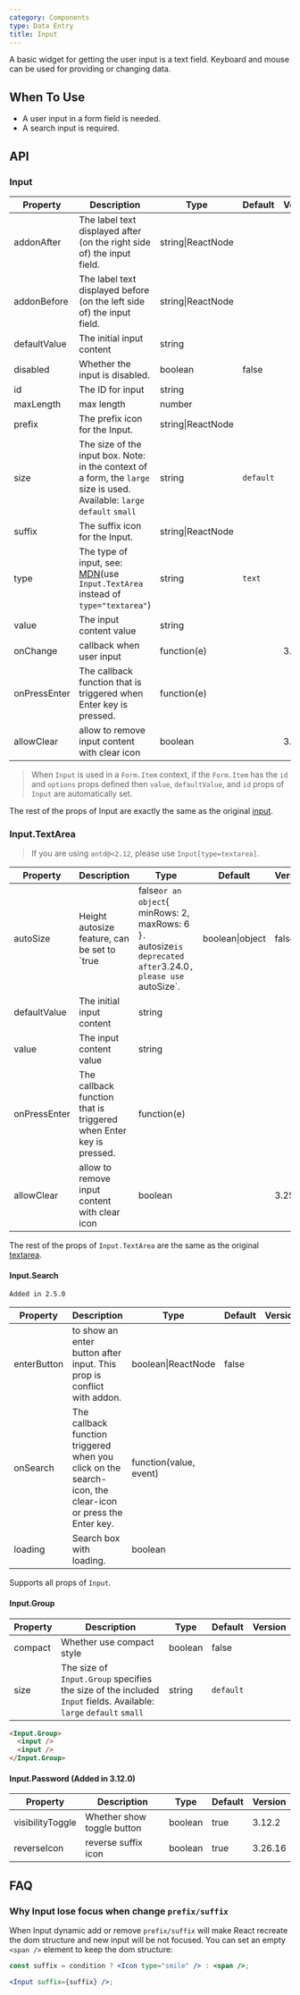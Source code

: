 ```yaml
---
category: Components
type: Data Entry
title: Input
---
```


A basic widget for getting the user input is a text field. Keyboard and mouse can be used for providing or changing data.

## When To Use

- A user input in a form field is needed.
- A search input is required.

## API

### Input

| Property | Description | Type | Default | Version |
| --- | --- | --- | --- | --- |
| addonAfter | The label text displayed after (on the right side of) the input field. | string\|ReactNode |  |  |
| addonBefore | The label text displayed before (on the left side of) the input field. | string\|ReactNode |  |  |
| defaultValue | The initial input content | string |  |  |
| disabled | Whether the input is disabled. | boolean | false |  |
| id | The ID for input | string |  |  |
| maxLength | max length | number |  |  |
| prefix | The prefix icon for the Input. | string\|ReactNode |  |  |
| size | The size of the input box. Note: in the context of a form, the `large` size is used. Available: `large` `default` `small` | string | `default` |  |
| suffix | The suffix icon for the Input. | string\|ReactNode |  |  |
| type | The type of input, see: [MDN](https://developer.mozilla.org/docs/Web/HTML/Element/input#Form_%3Cinput%3E_types)(use `Input.TextArea` instead of `type="textarea"`) | string | `text` |  |
| value | The input content value | string |  |  |
| onChange | callback when user input | function(e) |  | 3.9.3 |
| onPressEnter | The callback function that is triggered when Enter key is pressed. | function(e) |  |  |
| allowClear | allow to remove input content with clear icon | boolean |  | 3.12.0 |

> When `Input` is used in a `Form.Item` context, if the `Form.Item` has the `id` and `options` props defined then `value`, `defaultValue`, and `id` props of `Input` are automatically set.

The rest of the props of Input are exactly the same as the original [input](https://facebook.github.io/react/docs/events.html#supported-events).

### Input.TextArea

> If you are using `antd@<2.12`, please use `Input[type=textarea]`.

| Property | Description | Type | Default | Version |
| --- | --- | --- | --- | --- |
| autoSize | Height autosize feature, can be set to `true|false` or an object `{ minRows: 2, maxRows: 6 }`. `autosize` is deprecated after `3.24.0`, please use `autoSize`. | boolean\|object | false | 3.24.0 |
| defaultValue | The initial input content | string |  |  |
| value | The input content value | string |  |  |
| onPressEnter | The callback function that is triggered when Enter key is pressed. | function(e) |  |  |
| allowClear | allow to remove input content with clear icon | boolean |  | 3.25.0 |

The rest of the props of `Input.TextArea` are the same as the original [textarea](https://developer.mozilla.org/en-US/docs/Web/HTML/Element/textarea).

#### Input.Search

`Added in 2.5.0`

| Property | Description | Type | Default | Version |
| --- | --- | --- | --- | --- |
| enterButton | to show an enter button after input. This prop is conflict with addon. | boolean\|ReactNode | false |  |
| onSearch | The callback function triggered when you click on the search-icon, the clear-icon or press the Enter key. | function(value, event) |  |  |
| loading | Search box with loading. | boolean |  |  |

Supports all props of `Input`.

#### Input.Group

| Property | Description | Type | Default | Version |
| --- | --- | --- | --- | --- |
| compact | Whether use compact style | boolean | false |  |
| size | The size of `Input.Group` specifies the size of the included `Input` fields. Available: `large` `default` `small` | string | `default` |  |

```html
<Input.Group>
  <input />
  <input />
</Input.Group>
```

#### Input.Password (Added in 3.12.0)

| Property         | Description                | Type    | Default | Version |
| ---------------- | -------------------------- | ------- | ------- | ------- |
| visibilityToggle | Whether show toggle button | boolean | true    | 3.12.2  |
| reverseIcon      | reverse suffix icon        | boolean | true    | 3.26.16 |

## FAQ

### Why Input lose focus when change `prefix/suffix`

When Input dynamic add or remove `prefix/suffix` will make React recreate the dom structure and new input will be not focused. You can set an empty `<span />` element to keep the dom structure:

```jsx
const suffix = condition ? <Icon type="smile" /> : <span />;

<Input suffix={suffix} />;
```
